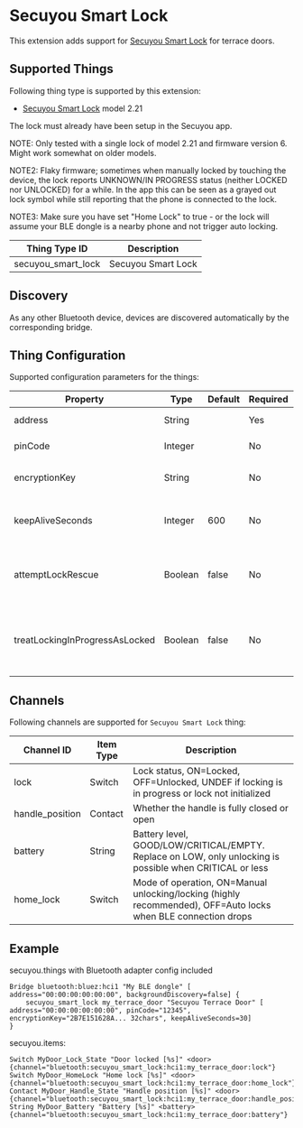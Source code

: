 # Secuyou Smart Lock

This extension adds support for
[Secuyou Smart Lock](https://www.secuyou.dk/collections/produkter/products/secuyou-smart-lock-med-venstre-greb) for
terrace doors.

## Supported Things

Following thing type is supported by this extension:

* [Secuyou Smart Lock](https://www.secuyou.dk/collections/produkter/products/secuyou-smart-lock-med-venstre-greb) model
  2.21

The lock must already have been setup in the Secuyou app.

NOTE: Only tested with a single lock of model 2.21 and firmware version 6. Might work somewhat on older models.

NOTE2: Flaky firmware; sometimes when manually locked by touching the device, the lock reports UNKNOWN/IN PROGRESS
status (neither LOCKED nor UNLOCKED) for a while. In the app this can be seen as a grayed out lock symbol while still
reporting that the phone is connected to the lock.

NOTE3: Make sure you have set "Home Lock" to true - or the lock will assume your BLE dongle is a nearby phone and not
trigger auto locking.

| Thing Type ID       | Description                            |
| ------------------- |----------------------------------------|
| secuyou_smart_lock | Secuyou Smart Lock                     |

## Discovery

As any other Bluetooth device, devices are discovered automatically by the corresponding bridge.

## Thing Configuration

Supported configuration parameters for the things:

| Property         | Type    | Default | Required | Description                                                                                                                                                 |
|------------------|---------|---------|----------|-------------------------------------------------------------------------------------------------------------------------------------------------------------|
| address          | String  |         | Yes      | Bluetooth address of the device (in format "XX:XX:XX:XX:XX:XX")                                                                                             |
| pinCode          | Integer |         | No       | Pin code as used in app. Necessary to control lock, but not read status                                                                                     |
| encryptionKey    | String  |         | No       | Hex encoded encryption key. Necessary to control lock but not read status                                                                                   |
| keepAliveSeconds | Integer | 600     | No       | How often a refresh shall occur in seconds. Note that lock changes are pushed, no polling should be necessary. Defaults to -1 (no polling)                  |
| attemptLockRescue | Boolean | false   | No       | When lock reports LOCKING_OPERATION_IN_PROGRESS, try to toggle the lock twice to get accurate state reading without actually changing the lock position     |
| treatLockingInProgressAsLocked | Boolean | false   | No       | When lock reports LOCKING_OPERATION_IN_PROGRESS, treat this as LOCKED if previous known position was UNLOCKED. Warning: Your door may actually be unlocked! |

## Channels

Following channels are supported for `Secuyou Smart Lock` thing:

| Channel ID      | Item Type | Description                                                                                                   |
|-----------------|-----------|---------------------------------------------------------------------------------------------------------------|
| lock            | Switch    | Lock status, ON=Locked, OFF=Unlocked, UNDEF if locking is in progress or lock not initialized                 |
| handle_position | Contact   | Whether the handle is fully closed or open                                                                    |
| battery         | String    | Battery level, GOOD/LOW/CRITICAL/EMPTY. Replace on LOW, only unlocking is possible when CRITICAL or less      |
| home_lock       | Switch    | Mode of operation, ON=Manual unlocking/locking (highly recommended), OFF=Auto locks when BLE connection drops |

## Example

secuyou.things with Bluetooth adapter config included

```
Bridge bluetooth:bluez:hci1 "My BLE dongle" [ address="00:00:00:00:00:00", backgroundDiscovery=false] {
    secuyou_smart_lock my_terrace_door "Secuyou Terrace Door" [ address="00:00:00:00:00:00", pinCode="12345", encryptionKey="2B7E151628A... 32chars", keepAliveSeconds=30]
}
```

secuyou.items:

```
Switch MyDoor_Lock_State "Door locked [%s]" <door> {channel="bluetooth:secuyou_smart_lock:hci1:my_terrace_door:lock"}
Switch MyDoor_HomeLock "Home lock [%s]" <door> {channel="bluetooth:secuyou_smart_lock:hci1:my_terrace_door:home_lock"}
Contact MyDoor_Handle_State "Handle position [%s]" <door> {channel="bluetooth:secuyou_smart_lock:hci1:my_terrace_door:handle_position"}
String MyDoor_Battery "Battery [%s]" <battery> {channel="bluetooth:secuyou_smart_lock:hci1:my_terrace_door:battery"}
```
